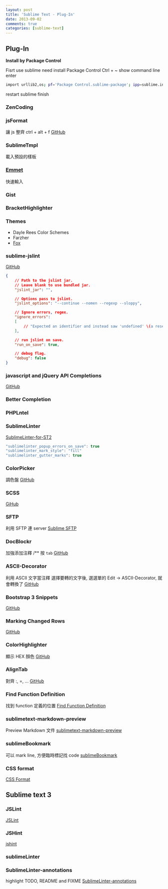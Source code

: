 ```yaml
---
layout: post
title: '‎Sublime Text - Plug-In'
date: 2013-09-02
comments: true
categories: [sublime-text]
---
```

## Plug-In

**Install by Package Control**

Fisrt use sublime need install Package Control
Ctrl + ~
show command line
enter
```sh
import urllib2,os; pf='Package Control.sublime-package'; ipp=sublime.installed_packages_path(); os.makedirs(ipp) if not os.path.exists(ipp) else None; urllib2.install_opener(urllib2.build_opener(urllib2.ProxyHandler())); open(os.path.join(ipp,pf),'wb').write(urllib2.urlopen('http://sublime.wbond.net/'+pf.replace(' ','%20')).read()); print 'Please restart Sublime Text to finish installation'
```
restart sublime
finish

### ZenCoding
### jsFormat
讓 js 整齊
ctrl + alt + f
[GitHub](https://github.com/jdc0589/JsFormat)
### SublimeTmpl
載入預設的樣板
### [Emmet](http://docs.emmet.io/)
快速輸入
### Gist
### BracketHighlighter
### Themes

* Dayle Rees Color Schemes
* Farzher
* [Fox](https://sublime.wbond.net/packages/Theme%20-%20Fox)

### sublime-jslint
[GitHub](https://github.com/fbzhong/sublime-jslint)
```json
{
    // Path to the jslint jar.
    // Leave blank to use bundled jar.
    "jslint_jar": "",

    // Options pass to jslint.
    "jslint_options": "--continue --nomen --regexp --sloppy",

    // Ignore errors, regex.
    "ignore_errors":
    [
        // "Expected an identifier and instead saw 'undefined' \(a reserved word\)"
    ],

    // run jslint on save.
    "run_on_save": true,

    // debug flag.
    "debug": false
}
```
### javascript and jQuery API Completions
[GitHub](https://github.com/slene/Sublime-JavaScript-API-Completions)
### Better Completion
### PHPLntel
### SublimeLinter
[SublimeLinter-for-ST2](https://github.com/SublimeLinter/SublimeLinter-for-ST2)
```javascript
"sublimelinter_popup_errors_on_save": true
"sublimelinter_mark_style": "fill"
"sublimelinter_gutter_marks": true
```
### ColorPicker
調色盤
[GitHub](http://weslly.github.io/ColorPicker/)
### SCSS
[GiHub](https://github.com/MarioRicalde/SCSS.tmbundle)
### SFTP
利用 SFTP 連 server
[Sublime SFTP](http://wbond.net/sublime_packages/sftp)
### DocBlockr
加強添加注釋
/** 按 ```tab```
[GitHub](https://github.com/spadgos/sublime-jsdocs)
### ASCII-Decorator
利用 ASCII 文字當注釋
選擇要轉的文字後, 選選單的 Edit -> ASCII-Decorator, 就會轉換了
[GitHub](https://github.com/viisual/ASCII-Decorator)
### Bootstrap 3 Snippets
[GitHub](https://github.com/JasonMortonNZ/bs3-sublime-plugin)
### Marking Changed Rows
[GitHub](https://github.com/Harurow/sublime_markingchangedrows)
### ColorHighlighter
顯示 HEX 顏色
[GitHub](https://github.com/Monnoroch/ColorHighlighter)
### AlignTab
對齊 :, =, ...
[GitHub](https://github.com/randy3k/AlignTab)
### Find Function Definition
找到 function 定義的位置
[Find Function Definition](https://sublime.wbond.net/packages/Find%20Function%20Definition)
### sublimetext-markdown-preview
Preview Markdown 文件
[sublimetext-markdown-preview](https://github.com/revolunet/sublimetext-markdown-preview)
### sublimeBookmark
可以 mark line, 方便臨時標記找 code
[sublimeBookmark](https://github.com/bollu/sublimeBookmark)

### CSS format
[CSS Format](https://packagecontrol.io/packages/CSS%20Format)

## Sublime text 3

### JSLint
[JSLint](https://github.com/73rhodes/Sublime-JSLint)

### JSHint
[jshint](https://github.com/jshint/jshint)

### sublimeLinter

### SublimeLinter-annotations
highlight TODO, README and FIXME
[SublimeLinter-annotations](https://github.com/SublimeLinter/SublimeLinter-annotations)
